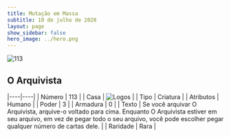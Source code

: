 ```yaml
---
title: Mutação em Massa
subtitle: 10 de julho de 2020
layout: page
show_sidebar: false
hero_image: ../hero.png
---
```


![113](https://cdn.keyforgegame.com/media/card_front/pt/479_113_W63QXFW9GX95_pt.png)

## O Arquivista

|----|----|
| Número | 113 |
| Casa | ![Logos](https://archonarcana.com/images/thumb/c/ce/Logos.png/22px-Logos.png "Logos") |
| Tipo | Criatura |
| Atributos | Humano |
| Poder | 3 |
| Armadura | 0 |
| Texto | Se você arquivar O Arquivista, arquive-o voltado para cima.   Enquanto O Arquivista estiver em seu arquivo, em vez de pegar todo o seu arquivo, você pode escolher pegar qualquer número de cartas dele. |
| Raridade | Rara |
